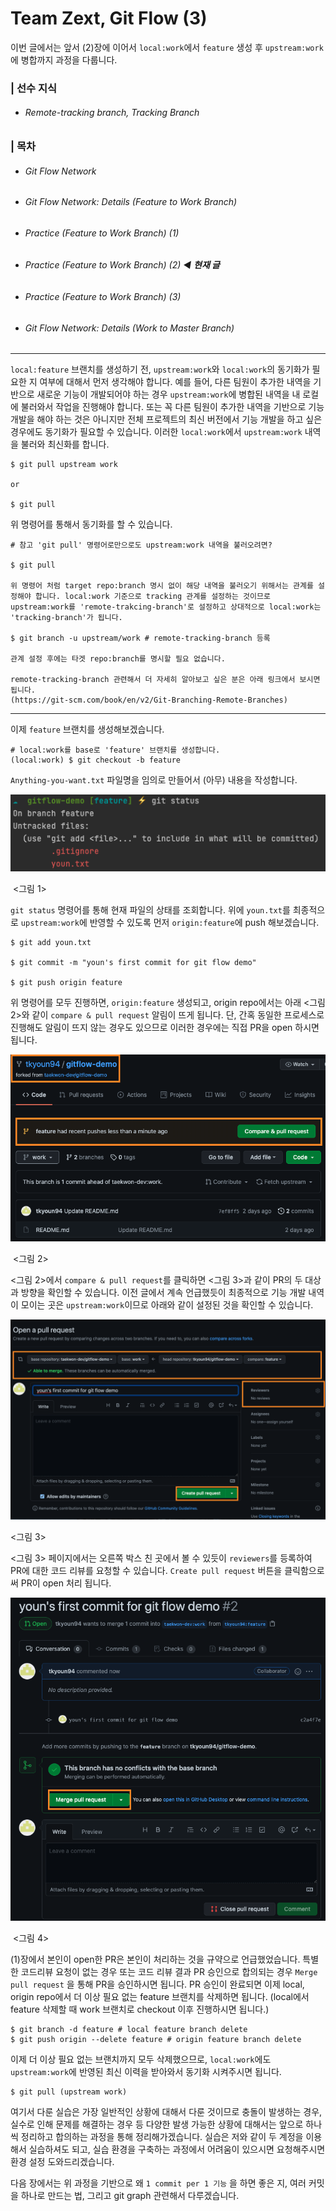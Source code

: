 # Team Zext, Git Flow (3)

이번 글에서는 앞서 (2)장에 이어서 `local:work`에서 `feature` 생성 후 `upstream:work`에 병합까지 과정을 다룹니다.

### | 선수 지식

- ###### Remote-tracking branch, Tracking Branch

### | 목차

- ###### Git Flow Network

- ###### Git Flow Network: Details (Feature to Work Branch)

- ###### Practice (Feature to Work Branch) (1)

- ###### Practice (Feature to Work Branch) (2) ◀︎ **현재 글**

- ###### Practice (Feature to Work Branch) (3)

- ###### Git Flow Network: Details (Work to Master Branch)

___

`local:feature` 브랜치를 생성하기 전, `upstream:work`와 `local:work`의 동기화가 필요한 지 여부에 대해서 먼저 생각해야 합니다. 예를 들어, 다른 팀원이 추가한 내역을 기반으로
새로운 기능이 개발되어야 하는 경우 `upstream:work`에 병합된 내역을 내 로컬에 불러와서 작업을 진행해야 합니다. 또는 꼭 다른 팀원이 추가한 내역을 기반으로 기능 개발을 해야 하는 것은 아니지만 전체
프로젝트의 최신 버전에서 기능 개발을 하고 싶은 경우에도 동기화가 필요할 수 있습니다. 이러한 `local:work`에서 `upstream:work` 내역을 불러와 최신화를 합니다.

```shell
$ git pull upstream work 

or

$ git pull 
```

위 명령어를 통해서 동기화를 할 수 있습니다.

```shell
# 참고 'git pull' 명령어로만으로도 upstream:work 내역을 불러오려면? 

$ git pull 

위 명령어 처럼 target repo:branch 명시 없이 해당 내역을 불러오기 위해서는 관계를 설정해야 합니다. local:work 기준으로 tracking 관계를 설정하는 것이므로 upstream:work를 'remote-trakcing-branch'로 설정하고 상대적으로 local:work는 'tracking-branch'가 됩니다.

$ git branch -u upstream/work # remote-tracking-branch 등록 

관계 설정 후에는 타겟 repo:branch를 명시할 필요 없습니다.

remote-tracking-branch 관련해서 더 자세히 알아보고 싶은 분은 아래 링크에서 보시면 됩니다.
(https://git-scm.com/book/en/v2/Git-Branching-Remote-Branches)
```

___

이제 `feature` 브랜치를 생성해보겠습니다.

```shell
# local:work를 base로 'feature' 브랜치를 생성합니다.
(local:work) $ git checkout -b feature 
```

`Anything-you-want.txt` 파일명을 임의로 만들어서 (아무) 내용을 작성합니다.

![image-20210823102330586](./imgs/gitflow_zext_(3)_0.png)

​                                                 <그림 1>

`git status` 명령어를 통해 현재 파일의 상태를 조회합니다. 위에 `youn.txt`를 최종적으로 `upstream:work`에 반영할 수 있도록 먼저 `origin:feature`에 push 해보겠습니다.

```shell
$ git add youn.txt

$ git commit -m "youn's first commit for git flow demo"

$ git push origin feature 
```

위 명령어를 모두 진행하면, `origin:feature` 생성되고, origin repo에서는 아래 <그림 2>와 같이 `compare & pull request` 알림이 뜨게 됩니다. 단, 간혹 동일한 프로세스로
진행해도 알림이 뜨지 않는 경우도 있으므로 이러한 경우에는 직접 PR을 open 하시면 됩니다.

![image-20210823113044304](./imgs/gitflow_zext_(3)_1.png)

​                     <그림 2>

<그림 2>에서 `compare & pull request`를 클릭하면 <그림 3>과 같이 PR의 두 대상과 방향을 확인할 수 있습니다. 이전 글에서 계속 언급했듯이 최종적으로 기능 개발 내역이 모이는
곳은 `upstream:work`이므로 아래와 같이 설정된 것을 확인할 수 있습니다.

![image-20210823113110941](./imgs/gitflow_zext_(3)_2.png)

<그림 3>

<그림 3> 페이지에서는 오른쪽 박스 친 곳에서 볼 수 있듯이 `reviewers`를 등록하여 PR에 대한 코드 리뷰를 요청할 수 있습니다. `Create pull request` 버튼을 클릭함으로써 PR이 open
처리 됩니다.

![image-20210823113548280](./imgs/gitflow_zext_(3)_3.png)

​                     <그림 4>

(1)장에서 본인이 open한 PR은 본인이 처리하는 것을 규약으로 언급했었습니다. 특별한 코드리뷰 요청이 없는 경우 또는 코드 리뷰 결과 PR 승인으로 합의되는 경우 `Merge pull request` 을 통해
PR을 승인하시면 됩니다. PR 승인이 완료되면 이제 local, origin repo에서 더 이상 필요 없는 feature 브랜치를 삭제하면 됩니다. (local에서 feature 삭제할 때 work 브랜치로
checkout 이후 진행하시면 됩니다.)

```shell
$ git branch -d feature # local feature branch delete
$ git push origin --delete feature # origin feature branch delete 
```

이제 더 이상 필요 없는 브랜치까지 모두 삭제했으므로, `local:work`에도 `upstream:work`에 반영된 최신 이력을 받아와서 동기화 시켜주시면 됩니다.

```shell
$ git pull (upstream work)
```

여기서 다룬 실습은 가장 일반적인 상황에 대해서 다룬 것이므로 충돌이 발생하는 경우, 실수로 인해 문제를 해결하는 경우 등 다양한 발생 가능한 상황에 대해서는 앞으로 하나씩 정리하고 합의하는 과정을 통해
정리해가겠습니다. 실습은 저와 같이 두 계정을 이용해서 실습하셔도 되고, 실습 환경을 구축하는 과정에서 어려움이 있으시면 요청해주시면 환경 설정 도와드리겠습니다.

다음 장에서는 위 과정을 기반으로 왜 `1 commit per 1 기능` 을 하면 좋은 지, 여러 커밋을 하나로 만드는 법, 그리고 git graph 관련해서 다루겠습니다.

